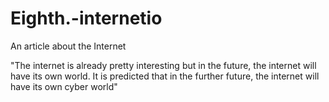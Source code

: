 # Eighth.-internetio
An article about the Internet


"The internet is already pretty interesting but in the future, the internet will have its own world. It is predicted that in the further future, the internet will have its own cyber world"
